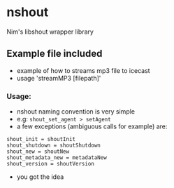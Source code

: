 # nshout
Nim's libshout wrapper library

## Example file included
* example of how to streams mp3 file to icecast
* usage 'streamMP3 [filepath]'

### Usage:
* nshout naming convention is very simple
* e.g: ```shout_set_agent > setAgent```
* a few exceptions (ambiguous calls for example) are:
```
shout_init = shoutInit
shout_shutdown = shoutShutdown
shout_new = shoutNew
shout_metadata_new = metadataNew
shout_version = shoutVersion
```
* you got the idea
